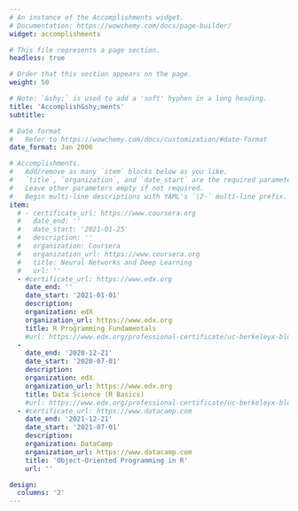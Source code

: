 ```yaml
---
# An instance of the Accomplishments widget.
# Documentation: https://wowchemy.com/docs/page-builder/
widget: accomplishments

# This file represents a page section.
headless: true

# Order that this section appears on the page.
weight: 50

# Note: `&shy;` is used to add a 'soft' hyphen in a long heading.
title: 'Accomplish&shy;ments'
subtitle:

# Date format
#   Refer to https://wowchemy.com/docs/customization/#date-format
date_format: Jan 2006

# Accomplishments.
#   Add/remove as many `item` blocks below as you like.
#   `title`, `organization`, and `date_start` are the required parameters.
#   Leave other parameters empty if not required.
#   Begin multi-line descriptions with YAML's `|2-` multi-line prefix.
item:
  # - certificate_url: https://www.coursera.org
  #   date_end: ''
  #   date_start: '2021-01-25'
  #   description: ''
  #   organization: Coursera
  #   organization_url: https://www.coursera.org
  #   title: Neural Networks and Deep Learning
  #   url: ''
  - #certificate_url: https://www.edx.org
    date_end: ''
    date_start: '2021-01-01'
    description: 
    organization: edX
    organization_url: https://www.edx.org
    title: R Programming Fundamentals
    #url: https://www.edx.org/professional-certificate/uc-berkeleyx-blockchain-fundamentals
  - 
    date_end: '2020-12-21'
    date_start: '2020-07-01'
    description: 
    organization: edX
    organization_url: https://www.edx.org
    title: Data Science (R Basics)
    #url: https://www.edx.org/professional-certificate/uc-berkeleyx-blockchain-fundamentals
  - #certificate_url: https://www.datacamp.com
    date_end: '2021-12-21'
    date_start: '2021-07-01'
    description: 
    organization: DataCamp
    organization_url: https://www.datacamp.com
    title: 'Object-Oriented Programming in R'
    url: ''

design:
  columns: '2'
---
```

